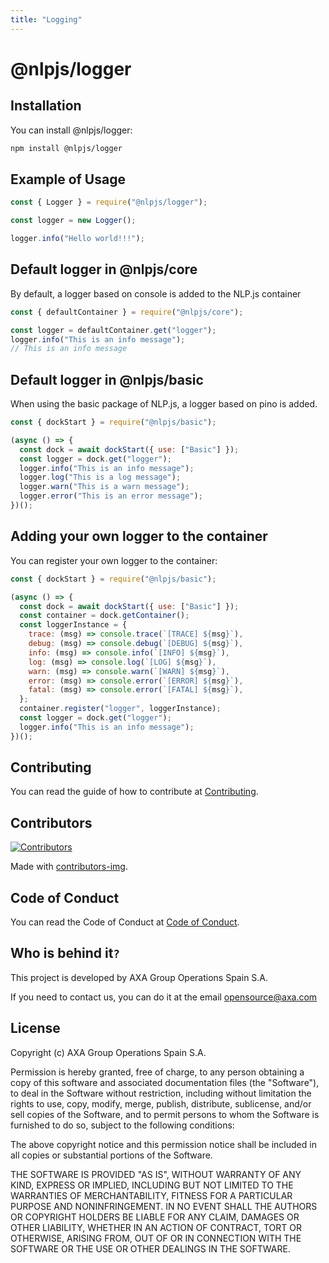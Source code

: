 ```yaml
---
title: "Logging"
---
```


# @nlpjs/logger

## Installation

You can install @nlpjs/logger:

```bash
npm install @nlpjs/logger
```

## Example of Usage

```javascript
const { Logger } = require("@nlpjs/logger");

const logger = new Logger();

logger.info("Hello world!!!");
```

## Default logger in @nlpjs/core

By default, a logger based on console is added to the NLP.js container

```javascript
const { defaultContainer } = require("@nlpjs/core");

const logger = defaultContainer.get("logger");
logger.info("This is an info message");
// This is an info message
```

## Default logger in @nlpjs/basic

When using the basic package of NLP.js, a logger based on pino is added.

```javascript
const { dockStart } = require("@nlpjs/basic");

(async () => {
  const dock = await dockStart({ use: ["Basic"] });
  const logger = dock.get("logger");
  logger.info("This is an info message");
  logger.log("This is a log message");
  logger.warn("This is a warn message");
  logger.error("This is an error message");
})();
```

## Adding your own logger to the container

You can register your own logger to the container:

```javascript
const { dockStart } = require("@nlpjs/basic");

(async () => {
  const dock = await dockStart({ use: ["Basic"] });
  const container = dock.getContainer();
  const loggerInstance = {
    trace: (msg) => console.trace(`[TRACE] ${msg}`),
    debug: (msg) => console.debug(`[DEBUG] ${msg}`),
    info: (msg) => console.info(`[INFO] ${msg}`),
    log: (msg) => console.log(`[LOG] ${msg}`),
    warn: (msg) => console.warn(`[WARN] ${msg}`),
    error: (msg) => console.error(`[ERROR] ${msg}`),
    fatal: (msg) => console.error(`[FATAL] ${msg}`),
  };
  container.register("logger", loggerInstance);
  const logger = dock.get("logger");
  logger.info("This is an info message");
})();
```

## Contributing

You can read the guide of how to contribute at [Contributing](../../CONTRIBUTING.md).

## Contributors

[![Contributors](https://contributors-img.firebaseapp.com/image?repo=axa-group/nlp.js)](https://github.com/axa-group/nlp.js/graphs/contributors)

Made with [contributors-img](https://contributors-img.firebaseapp.com).

## Code of Conduct

You can read the Code of Conduct at [Code of Conduct](../../CODE_OF_CONDUCT.md).

## Who is behind it`?`

This project is developed by AXA Group Operations Spain S.A.

If you need to contact us, you can do it at the email opensource@axa.com

## License

Copyright (c) AXA Group Operations Spain S.A.

Permission is hereby granted, free of charge, to any person obtaining
a copy of this software and associated documentation files (the
"Software"), to deal in the Software without restriction, including
without limitation the rights to use, copy, modify, merge, publish,
distribute, sublicense, and/or sell copies of the Software, and to
permit persons to whom the Software is furnished to do so, subject to
the following conditions:

The above copyright notice and this permission notice shall be
included in all copies or substantial portions of the Software.

THE SOFTWARE IS PROVIDED "AS IS", WITHOUT WARRANTY OF ANY KIND,
EXPRESS OR IMPLIED, INCLUDING BUT NOT LIMITED TO THE WARRANTIES OF
MERCHANTABILITY, FITNESS FOR A PARTICULAR PURPOSE AND
NONINFRINGEMENT. IN NO EVENT SHALL THE AUTHORS OR COPYRIGHT HOLDERS BE
LIABLE FOR ANY CLAIM, DAMAGES OR OTHER LIABILITY, WHETHER IN AN ACTION
OF CONTRACT, TORT OR OTHERWISE, ARISING FROM, OUT OF OR IN CONNECTION
WITH THE SOFTWARE OR THE USE OR OTHER DEALINGS IN THE SOFTWARE.
